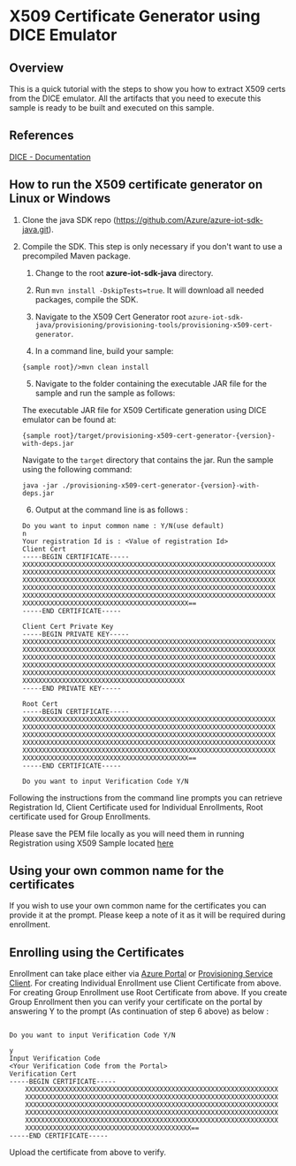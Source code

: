# X509 Certificate Generator using DICE Emulator

## Overview

This is a quick tutorial with the steps to show you how to extract X509 certs from the DICE emulator.
All the artifacts that you need to execute this sample is ready to be built and executed on this sample.

## References

[DICE - Documentation][dice-documentation]

## How to run the X509 certificate generator on Linux or Windows

1. Clone the java SDK repo (https://github.com/Azure/azure-iot-sdk-java.git).
2. Compile the SDK. This step is only necessary if you don't want to use a precompiled Maven package.
    1. Change to the root **azure-iot-sdk-java** directory.
    2. Run `mvn install -DskipTests=true`. It will download all needed packages, compile the SDK.
    3. Navigate to the X509 Cert Generator root `azure-iot-sdk-java/provisioning/provisioning-tools/provisioning-x509-cert-generator`.

    4. In a command line, build your sample:
    ```
    {sample root}/>mvn clean install
    ```
    5. Navigate to the folder containing the executable JAR file for the sample and run the sample as follows:

    The executable JAR file for X509 Certificate generation using DICE emulator can be found at:
    ```
    {sample root}/target/provisioning-x509-cert-generator-{version}-with-deps.jar
    ```

    Navigate to the `target` directory that contains the jar. Run the sample using the following command:
    ```
    java -jar ./provisioning-x509-cert-generator-{version}-with-deps.jar
    ```
    6.  Output at the command line is as follows :
    ```
    Do you want to input common name : Y/N(use default)
    n
    Your registration Id is : <Value of registration Id>
    Client Cert
    -----BEGIN CERTIFICATE-----
    XXXXXXXXXXXXXXXXXXXXXXXXXXXXXXXXXXXXXXXXXXXXXXXXXXXXXXXXXXXXXXXX
    XXXXXXXXXXXXXXXXXXXXXXXXXXXXXXXXXXXXXXXXXXXXXXXXXXXXXXXXXXXXXXXX
    XXXXXXXXXXXXXXXXXXXXXXXXXXXXXXXXXXXXXXXXXXXXXXXXXXXXXXXXXXXXXXXX
    XXXXXXXXXXXXXXXXXXXXXXXXXXXXXXXXXXXXXXXXXXXXXXXXXXXXXXXXXXXXXXXX
    XXXXXXXXXXXXXXXXXXXXXXXXXXXXXXXXXXXXXXXXXXXXXXXXXXXXXXXXXXXXXXXX
    XXXXXXXXXXXXXXXXXXXXXXXXXXXXXXXXXXXXXXXXXX==
    -----END CERTIFICATE-----

    Client Cert Private Key
    -----BEGIN PRIVATE KEY-----
    XXXXXXXXXXXXXXXXXXXXXXXXXXXXXXXXXXXXXXXXXXXXXXXXXXXXXXXXXXXXXXXX
    XXXXXXXXXXXXXXXXXXXXXXXXXXXXXXXXXXXXXXXXXXXXXXXXXXXXXXXXXXXXXXXX
    XXXXXXXXXXXXXXXXXXXXXXXXXXXXXXXXXXXXXXXXXXXXXXXXXXXXXXXXXXXXXXXX
    XXXXXXXXXXXXXXXXXXXXXXXXXXXXXXXXXXXXXXXXXXXXXXXXXXXXXXXXXXXXXXXX
    XXXXXXXXXXXXXXXXXXXXXXXXXXXXXXXXXXXXXXXXXXXXXXXXXXXXXXXXXXXXXXXX
    XXXXXXXXXXXXXXXXXXXXXXXXXXXXXXXXXXXXXXXXX
    -----END PRIVATE KEY-----

    Root Cert
    -----BEGIN CERTIFICATE-----
    XXXXXXXXXXXXXXXXXXXXXXXXXXXXXXXXXXXXXXXXXXXXXXXXXXXXXXXXXXXXXXXX
    XXXXXXXXXXXXXXXXXXXXXXXXXXXXXXXXXXXXXXXXXXXXXXXXXXXXXXXXXXXXXXXX
    XXXXXXXXXXXXXXXXXXXXXXXXXXXXXXXXXXXXXXXXXXXXXXXXXXXXXXXXXXXXXXXX
    XXXXXXXXXXXXXXXXXXXXXXXXXXXXXXXXXXXXXXXXXXXXXXXXXXXXXXXXXXXXXXXX
    XXXXXXXXXXXXXXXXXXXXXXXXXXXXXXXXXXXXXXXXXXXXXXXXXXXXXXXXXXXXXXXX
    XXXXXXXXXXXXXXXXXXXXXXXXXXXXXXXXXXXXXXXXXX==
    -----END CERTIFICATE-----

    Do you want to input Verification Code Y/N
    ```

Following the instructions from the command line prompts you can retrieve Registration Id,
Client Certificate used for Individual Enrollments, Root certificate used for Group Enrollments.

Please save the PEM file locally as you will need them in running Registration using X509 Sample located [here][povisioning-x509-sample]

## Using your own common name for the certificates

If you wish to use your own common name for the certificates you can provide it at the prompt. Please keep a note of it as it will be required during enrollment.

## Enrolling using the Certificates
Enrollment can take place either via [Azure Portal][azure-portal] or [Provisioning Service Client][povisioning-service-client].
For creating Individual Enrollment use Client Certificate from above.
For creating Group Enrollment use Root Certificate from above.
If you create Group Enrollment then you can verify your certificate on the portal by answering Y to the prompt (As continuation of step 6 above) as below :
```

Do you want to input Verification Code Y/N

y
Input Verification Code
<Your Verification Code from the Portal>
Verification Cert
-----BEGIN CERTIFICATE-----
    XXXXXXXXXXXXXXXXXXXXXXXXXXXXXXXXXXXXXXXXXXXXXXXXXXXXXXXXXXXXXXXX
    XXXXXXXXXXXXXXXXXXXXXXXXXXXXXXXXXXXXXXXXXXXXXXXXXXXXXXXXXXXXXXXX
    XXXXXXXXXXXXXXXXXXXXXXXXXXXXXXXXXXXXXXXXXXXXXXXXXXXXXXXXXXXXXXXX
    XXXXXXXXXXXXXXXXXXXXXXXXXXXXXXXXXXXXXXXXXXXXXXXXXXXXXXXXXXXXXXXX
    XXXXXXXXXXXXXXXXXXXXXXXXXXXXXXXXXXXXXXXXXXXXXXXXXXXXXXXXXXXXXXXX
    XXXXXXXXXXXXXXXXXXXXXXXXXXXXXXXXXXXXXXXXXX==
-----END CERTIFICATE-----

```
Upload the certificate from above to verify.

[povisioning-x509-sample]: https://github.com/Azure/azure-iot-sdk-java/tree/master/provisioning/provisioning-samples/provisioning-x509-sample
[povisioning-service-client]: https://github.com/Azure/azure-iot-sdk-java/tree/master/provisioning/provisioning-service-client
[azure-portal]: https://www.portal.azure.com
[dice-documentation]:https://www.microsoft.com/en-us/research/publication/device-identity-dice-riot-keys-certificates/






